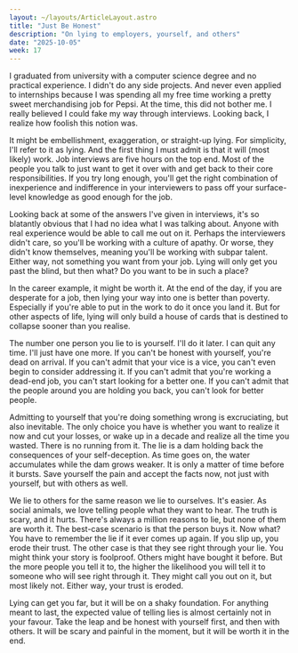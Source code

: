 ```yaml
---
layout: ~/layouts/ArticleLayout.astro
title: "Just Be Honest"
description: "On lying to employers, yourself, and others"
date: "2025-10-05"
week: 17
---
```


I graduated from university with a computer science degree and no practical experience. I didn't do any side projects. And never even applied to internships because I was spending all my free time working a pretty sweet merchandising job for Pepsi. At the time, this did not bother me. I really believed I could fake my way through interviews. Looking back, I realize how foolish this notion was.

It might be embellishment, exaggeration, or straight-up lying. For simplicity, I'll refer to it as lying. And the first thing I must admit is that it will (most likely) work. Job interviews are five hours on the top end. Most of the people you talk to just want to get it over with and get back to their core responsibilities. If you try long enough, you'll get the right combination of inexperience and indifference in your interviewers to pass off your surface-level knowledge as good enough for the job.

Looking back at some of the answers I've given in interviews, it's so blatantly obvious that I had no idea what I was talking about. Anyone with real experience would be able to call me out on it. Perhaps the interviewers didn't care, so you'll be working with a culture of apathy. Or worse, they didn't know themselves, meaning you'll be working with subpar talent. Either way, not something you want from your job. Lying will only get you past the blind, but then what? Do you want to be in such a place?

In the career example, it might be worth it. At the end of the day, if you are desperate for a job, then lying your way into one is better than poverty. Especially if you're able to put in the work to do it once you land it. But for other aspects of life, lying will only build a house of cards that is destined to collapse sooner than you realise.

The number one person you lie to is yourself. I'll do it later. I can quit any time. I'll just have one more. If you can't be honest with yourself, you're dead on arrival. If you can't admit that your vice is a vice, you can't even begin to consider addressing it. If you can't admit that you're working a dead-end job, you can't start looking for a better one. If you can't admit that the people around you are holding you back, you can't look for better people. 

Admitting to yourself that you're doing something wrong is excruciating, but also inevitable. The only choice you have is whether you want to realize it now and cut your losses, or wake up in a decade and realize all the time you wasted. There is no running from it. The lie is a dam holding back the consequences of your self-deception. As time goes on, the water accumulates while the dam grows weaker. It is only a matter of time before it bursts. Save yourself the pain and accept the facts now, not just with yourself, but with others as well.

We lie to others for the same reason we lie to ourselves. It's easier. As social animals, we love telling people what they want to hear. The truth is scary, and it hurts. There's always a million reasons to lie, but none of them are worth it. The best-case scenario is that the person buys it. Now what? You have to remember the lie if it ever comes up again. If you slip up, you erode their trust. The other case is that they see right through your lie. You might think your story is foolproof. Others might have bought it before. But the more people you tell it to, the higher the likelihood you will tell it to someone who will see right through it. They might call you out on it, but most likely not. Either way, your trust is eroded. 

Lying can get you far, but it will be on a shaky foundation. For anything meant to last, the expected value of telling lies is almost certainly not in your favour. Take the leap and be honest with yourself first, and then with others. It will be scary and painful in the moment, but it will be worth it in the end.
